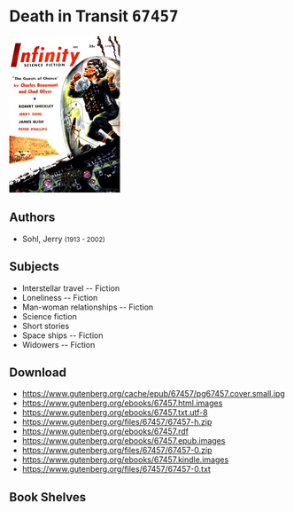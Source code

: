 # Death in Transit <kbd>67457</kbd>

![](./cover.medium.jpg "")

## Authors


 - Sohl, Jerry <small>(1913 - 2002)</small>

## Subjects


 - Interstellar travel -- Fiction
 - Loneliness -- Fiction
 - Man-woman relationships -- Fiction
 - Science fiction
 - Short stories
 - Space ships -- Fiction
 - Widowers -- Fiction

## Download


 - https://www.gutenberg.org/cache/epub/67457/pg67457.cover.small.jpg
 - https://www.gutenberg.org/ebooks/67457.html.images
 - https://www.gutenberg.org/ebooks/67457.txt.utf-8
 - https://www.gutenberg.org/files/67457/67457-h.zip
 - https://www.gutenberg.org/ebooks/67457.rdf
 - https://www.gutenberg.org/ebooks/67457.epub.images
 - https://www.gutenberg.org/files/67457/67457-0.zip
 - https://www.gutenberg.org/ebooks/67457.kindle.images
 - https://www.gutenberg.org/files/67457/67457-0.txt

## Book Shelves


